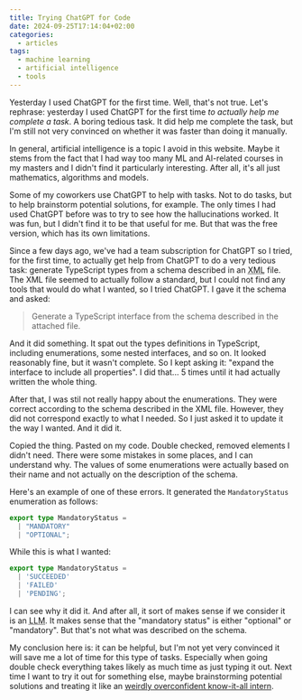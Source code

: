 ```yaml
---
title: Trying ChatGPT for Code
date: 2024-09-25T17:14:04+02:00
categories:
  - articles
tags:
  - machine learning
  - artificial intelligence
  - tools
---
```


Yesterday I used ChatGPT for the first time. Well, that's not true. Let's rephrase: yesterday I used ChatGPT for the first time *to actually help me complete a task*. A boring tedious task. It did help me complete the task, but I'm still not very convinced on whether it was faster than doing it manually.

<!--more-->

In general, artificial intelligence is a topic I avoid in this website. Maybe it stems from the fact that I had way too many ML and AI-related courses in my masters and I didn't find it particularly interesting. After all, it's all just mathematics, algorithms and models.

Some of my coworkers use ChatGPT to help with tasks. Not to do tasks, but to help brainstorm potential solutions, for example. The only times I had used ChatGPT before was to try to see how the hallucinations worked. It was fun, but I didn't find it to be that useful for me. But that was the free version, which has its own limitations.

Since a few days ago, we've had a team subscription for ChatGPT so I tried, for the first time, to actually get help from ChatGPT to do a very tedious task: generate TypeScript types from a schema described in an <abbr title="Extensible Markup Language">XML</abbr> file. The XML file seemed to actually follow a standard, but I could not find any tools that would do what I wanted, so I tried ChatGPT. I gave it the schema and asked:

> Generate a TypeScript interface from the schema described in the attached file.

And it did something. It spat out the types definitions in TypeScript, including enumerations, some nested interfaces, and so on. It looked reasonably fine, but it wasn't complete. So I kept asking it: "expand the interface to include all properties". I did that... 5 times until it had actually written the whole thing.

After that, I was stil not really happy about the enumerations. They were correct according to the schema described in the XML file. However, they did not correspond exactly to what I needed. So I just asked it to update it the way I wanted. And it did it.

Copied the thing. Pasted on my code. Double checked, removed elements I didn't need. There were some mistakes in some places, and I can understand why. The values of some enumerations were actually based on their name and not actually on the description of the schema.

Here's an example of one of these errors. It generated the `MandatoryStatus` enumeration as follows:

```typescript
export type MandatoryStatus = 
  | "MANDATORY"
  | "OPTIONAL";
```

While this is what I wanted:

```typescript
export type MandatoryStatus =
  | 'SUCCEEDED'
  | 'FAILED'
  | 'PENDING';
```

I can see why it did it. And after all, it sort of makes sense if we consider it is an <abbr title="Large Language Model">LLM</abbr>. It makes sense that the "mandatory status" is either "optional" or "mandatory". But that's not what was described on the schema.

My conclusion here is: it can be helpful, but I'm not yet very convinced it will save me a lot of time for this type of tasks. Especially when going double check everything takes likely as much time as just typing it out. Next time I want to try it out for something else, maybe brainstorming potential solutions and treating it like an [weirdly overconfident know-it-all intern](https://simonwillison.net/2024/Sep/20/using-llms-for-code/).
